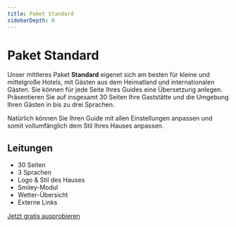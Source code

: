 ```yaml
---
title: Paket Standard
sidebarDepth: 0
---
```

# Paket Standard

Unser mittleres Paket **Standard** eigenet sich am besten für kleine und mittelgroße Hotels, mit Gästen aus dem Heimatland und internationalen Gästen. Sie können für jede Seite Ihres Guides eine Übersetzung anlegen. Präsentieren Sie auf insgesamt 30 Seiten Ihre Gaststätte und die Umgebung Ihren Gästen in bis zu drei Sprachen.

Natürlich können Sie Ihren Guide mit allen Einstellungen anpassen und somit vollumfänglich dem Stil Ihres Hauses anpassen.

## Leitungen

- 30 Seiten
- 3 Sprachen
- Logo & Stil des Hauses
- Smiley-Modul
- Wetter-Übersicht
- Externe Links

[Jetzt gratis ausprobieren](https://guestsguide.com/cms)
